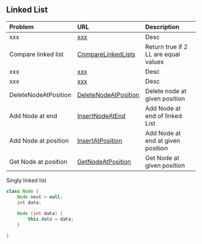 ## Linked List

| Problem  | URL| Description|
| :------------ |:---------------| :-----|
| xxx | [xxx](../src/main/java/linkedLists/xxx.java) | Desc |
| Compare linked list | [CompareLinkedLists](../src/main/java/linkedLists/CompareLinkedLists.java) | Return true if 2 LL are equal values |
| xxx | [xxx](../src/main/java/linkedLists/xxx.java) | Desc |
| xxx | [xxx](../src/main/java/linkedLists/xxx.java) | Desc |
| DeleteNodeAtPosition | [DeleteNodeAtPosition](../src/main/java/linkedLists/DeleteNodeAtPosition.java) | Delete node at given position |
| Add Node at end | [InsertNodeAtEnd](../src/main/java/linkedLists/InsertNodeAtEnd.java) | Add Node at end of linked List |
| Add Node at position | [InsertAtPosition](../src/main/java/linkedLists/InsertAtPosition.java) | Add Node at end at given position |
| Get Node at position | [GetNodeAtPosition](../src/main/java/linkedLists/GetNodeAtPosition.java) | Get Node at given position |

Singly linked list
```java
class Node {
    Node next = null;
    int data;
    
    Node (int data) {
        this.data = data;
    }   

}
```


